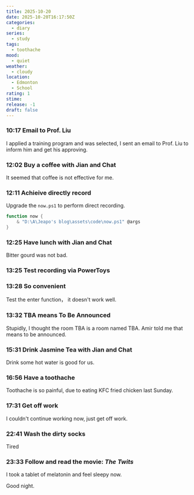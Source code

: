 ```yaml
---
title: 2025-10-20
date: 2025-10-20T16:17:50Z
categories:
  - diary
series:
  - study
tags:
  - toothache
mood:
  - quiet
weather:
  - cloudy
location:
  - Edmonton
  - School
rating: 1
stime:
release: -1
draft: false
---
```

### 10:17 Email to Prof. Liu

I applied a training program and was selected, I sent an email to Prof. Liu to inform him and get his approving.


### 12:02 Buy a coffee with Jian and Chat

It seemed that coffee is not effective for me.

### 12:11 Achieive directly record

Upgrade the `now.ps1` to perform direct recording.

```powershell
function now {
    & "D:\A\Jeapo's blog\assets\code\now.ps1" @args
}
```
### 12:25 Have lunch with Jian and Chat

Bitter gourd was not bad.

### 13:25 Test recording via PowerToys

### 13:28 So convenient

Test the enter function， it doesn't work well.

### 13:32 TBA means To Be Announced

Stupidly, I thought the room TBA is a room named TBA. Amir told me that means to be announced.

### 15:31 Drink Jasmine Tea with Jian and Chat

Drink some hot water is good for us.

### 16:56 Have a toothache

Toothache is so painful, due to eating KFC fried chicken last Sunday.

### 17:31 Get off work

I couldn't continue working now, just get off work.

### 22:41 Wash the dirty socks

Tired

### 23:33 Follow and read the movie: *The Twits*

I took a tablet of melatonin and feel sleepy now.



Good night.
